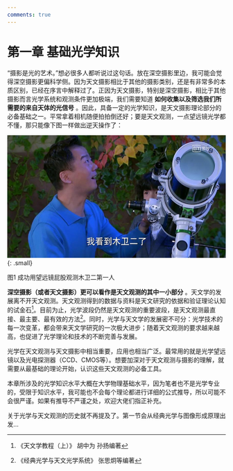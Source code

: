 ```yaml
---
comments: true
---
```


# 第一章 基础光学知识

“摄影是光的艺术。”想必很多人都听说过这句话。放在深空摄影里边，我可能会觉得深空摄影更偏科学侧。因为天文摄影相比于其他的摄影类别，还是有非常多的本质区别，已经在序言中解释过了。正因为天文摄影，特别是深空摄影，相比于其他摄影而言光学系统和观测条件更加极端，我们需要知道 **如何收集以及筛选我们所需要的来自天体的光信号** 。因此，具备一定的光学知识，是天文摄影理论部分的必备基础之一。平常拿着相机随便拍拍倒还好；要是天文观测，一点望远镜光学都不懂，那只能像下图一样做出逆天操作了：

![成功用望远镜屁股观测木卫二第一人](../../../assets/images/chapter-1/1-0.jpg){: .small}

<span class="caption">图1 成功用望远镜屁股观测木卫二第一人</span>

**深空摄影（或者天文摄影）更可以看作是天文观测的其中一小部分** 。天文学的发展离不开天文观测。天文观测得到的数据与资料是天文研究的依据和验证理论认知的试金石[^1]。目前为止，光学波段仍然是天文观测的重要波段，是天文观测最直接、最主要、最有效的方法[^2]。同时，光学与天文学的发展密不可分：光学技术的每一次变革，都会带来天文学研究的一次极大进步；随着天文观测的要求越来越高，也促进了光学理论和技术的不断完善与发展。

光学在天文观测与天文摄影中相当重要，应用也相当广泛。最常用的就是光学望远镜以及光电探测器（CCD、CMOS等）。想要加深对于天文观测与摄影的理解，就需要从最基础的理论开始，认识这些天文观测的必备工具。

本章所涉及的光学知识水平大概在大学物理基础水平，因为笔者也不是光学专业的，受限于知识水平，我可能也不会每个理论都进行详细的公式推导，所以可能不会很严谨。如果有推导不严谨之处，欢迎大佬们指正补充。

关于光学与天文观测的历史就不再提及了。第一节会从经典光学与图像形成原理出发...

[^1]: 《天文学教程（上）》 胡中为 孙扬编著
[^2]: 《经典光学与天文光学系统》 张思炯等编著